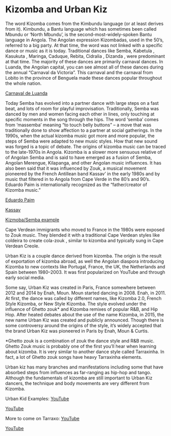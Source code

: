 # Kizomba and Urban Kiz
The word Kizomba  comes from the Kimbundu language (or at least derives from it). Kimbundu, a Bantu language which has sometimes been called Mbundu or ‘North Mbundu’, is the second-most-widely-spoken Bantu language in Angola. The Angolan expression Kizombadas, used in the 50’s, referred to a big party. At that time, the word was not linked with a specific dance or music as it is today. Traditional dances like Semba, Kabetula , Kasukuta , Maringa, Caduque, Rebita, Cidralia , Dizanda ,  were predominant at that time. The majority of these dances are primarily carnaval dances. In Luanda, the Angolan capital, you can see almost all of these dances during the annual  “Carnaval da Victoria”. This carnaval and the carnaval from Lobito in the province of Benguela made these dances popular throughout  the whole nation.  

[Carnaval de Luanda](https://www.youtube.com/watch?v=4vsvDBaTSig)

Today Semba has evolved into a partner dance with large steps on a fast beat, and lots of room for playful improvisation. Traditionally, Semba was danced by men and women facing each other in lines, only touching at specific moments in the song through the hips.  The word ‘semba’ comes from ‘massemba’ meaning “to touch belly buttons” – a move that was traditionally done to show affection to a partner at social gatherings. In the 1990s, when the actual kizomba music got more and more popular, the steps of Semba were adapted to new music styles. How that new sound was forged is a topic of debate. The origins of kizomba music can be traced to the late-1970s in Angola. Kizomba is a slower more sensuous relative of of Angolan Semba and is said to have emerged as a fusion of Semba, Angolan Merengue, Kilapanga, and other Angolan music influences. It has also been said that it was influenced by Zouk, a musical movement pioneered by the French Antillean band Kassav’ in the early 1980s and by music that filtered in to Angola from Cape Verde in the 80’s and 90’s. Eduardo Paim is internationally recognized as the “father/creator of Kizomba music.”  

[Eduardo Paim](https://www.youtube.com/watch?v=GLAVPmtTmT0)

[Kassav](https://www.youtube.com/watch?v=YCkTTeAhERE)

[Kizmoba/Semba example](https://www.youtube.com/watch?v=Q_870KuJFoQ)


Cape Verdean  immigrants who moved to France in the 1980s were exposed to Zouk music. They blended it with a traditional Cape Verdean styles like coldeira to create cola-zouk , similar to kizomba and typically sung in  Cape Verdean Creole.  

Urban Kiz is a couple dance derived from  kizomba. The origin is the result of exportation of kizomba abroad, as well the Angolan  diaspora introducing Kizomba to new contexts like Portugal, France, the UK, the Netherlands and Spain between 1980–2003. It was first popularized on YouTube and through early social media. 

Some say, Urban Kiz was created in Paris, France somewhere between 2012 and 2014 by Enah, Moun. Moun started dancing in 2008. Enah, in 2011. At first, the dance was called by different names, like Kizomba 2.0, French Style Kizomba, or New Style Kizomba. The style evolved under the influence of  Ghetto zouk*  and Kizomba remixes of popular R&B, and Hip Hop.  After heated debates about the use of the name Kizomba, in 2015, the new name Urban Kiz was created and publicly announced. Though there is some controversy around the origins of the style, it’s widely accepted that the brand Urban Kiz was pioneered in Paris by Enah, Moun & Curtis.

*Ghetto zouk is  a combination of zouk the dance style and R&B music. Ghetto Zouk music is probably one of the first you’ll hear when learning about kizomba. It is very similar to another dance style called Tarraxinha. In fact, a lot of Ghetto zouk songs have heavy Tarraxinha elements.

 Urban kiz has many branches and manifestations including some that have absorbed steps from influences as far-ranging as hip-hop and tango.  Although the fundamentals of kizomba are still important to Urban Kiz dancers, the technique and body movements are very different from Kizomba.

Urban Kid Examples:
[YouTube](https://www.youtube.com/watch?v=XodJYQ_MyEI)

[YouTube](https://www.youtube.com/watch?v=ZMFFy6Fp4Qo)


More to come on Tarraxo:
[YouTube](https://www.youtube.com/watch?v=Q8O9aTbxAVE&t=44s)

[YouTube](https://www.youtube.com/watch?v=370maV27BhE)


